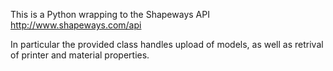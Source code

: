 This is a Python wrapping to the Shapeways API
http://www.shapeways.com/api

In particular the provided class handles upload of models, as well as retrival of printer and material properties.